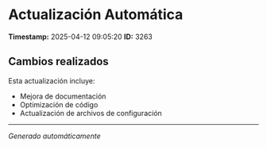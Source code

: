 # Actualización Automática

**Timestamp:** 2025-04-12 09:05:20
**ID:** 3263

## Cambios realizados

Esta actualización incluye:
- Mejora de documentación
- Optimización de código
- Actualización de archivos de configuración

---
*Generado automáticamente*
